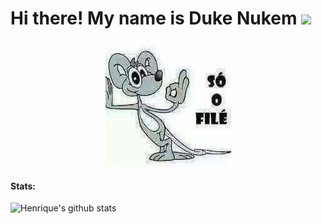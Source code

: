 # Hi there! My name is Duke Nukem <img src="https://github.com/iamshubhamg/iamshubhamg/blob/master/Assests/Hi.gif" width="29px">

<p align="center">
 <img src="https://github.com/henricaodopao/henricaodopao/blob/main/LICp9_do.jpg" />

 #### Stats:
 ![Henrique's github stats](https://github-readme-stats.vercel.app/api?username=henricaodopao&show_icons=true&theme=dark)
